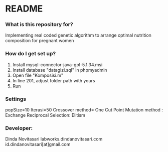 # README #

### What is this repository for? ###
Implementing real coded genetic algorithm to arrange optimal nutrition composition for pregnant women

### How do I get set up? ###

1. Install mysql-connector-java-gpl-5.1.34.msi
2. Install database "datagizi.sql" in phpmyadmin
3. Open file "Komposisi.m"
4. In line 201, adjust folder path with yours
5. Run

### Settings

popSize=10
Iterasi=50
Crossover method= One Cut Point
Mutation method : Exchange Reciprocal
Selection: Elitism

### Developer:
Dinda Novitasari
labworks.dindanovitasari.com
id.dindanovitasari[at]gmail.com
